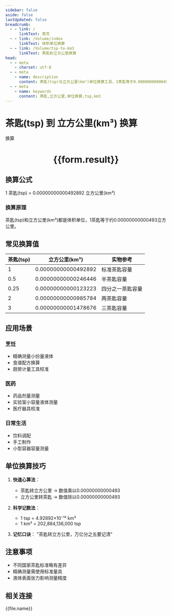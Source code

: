 ```yaml
---
sidebar: false
aside: false
lastUpdated: false
breadcrumb:
  - - link: /
      linkText: 首页
  - - link: /Volume/index
      linkText: 体积单位换算
  - - link: /Volume/tsp-to-km3
      linkText: 茶匙到立方公里换算
head:
  - - meta
    - charset: utf-8
  - - meta
    - name: description
      content: 茶匙(tsp)与立方公里(km³)单位换算工具，1茶匙等于0.00000000000492892立方公里。
  - - meta
    - name: keywords
      content: 茶匙,立方公里,单位换算,tsp,km3
---
```


# 茶匙(tsp) 到 立方公里(km³) 换算

<script setup>
import { onMounted, reactive, inject ,ref  } from 'vue'
import { NButton,NForm ,NFormItem,NInput,NInputNumber,NSelect,NCard,useMessage ,NGrid ,NGi } from 'naive-ui'
import { defineClientComponent } from 'vitepress'
import { Volume } from '../files';

const convert = inject('convert')
const formRef = ref(null);
const rules = {
  number:{
    required: true,
    type: 'number',
    trigger: "blur"
  }
}
const form = reactive({
  number:null,
  result:'',
  title:'茶匙(tsp)到立方公里(km³)换算'
})

const convertHandler = (e) => {
  e.preventDefault();
  formRef.value?.validate((errors)=>{
    if (!errors) {
      form.result = `${form.number} tsp = ${convert(form.number).from('tsp').to('km3')} km³`
    }
  })
}
</script>

<n-form size="large" :model="form" ref='formRef' :rules="rules">
  <n-form-item label="数值" path="number">
    <n-input-number size="large" style="width:100%" :min="0" v-model:value="form.number" placeholder="请输入茶匙数值" />
  </n-form-item>
  <n-form-item>
    <n-button type="info" style="width:100%" @click="convertHandler">换算</n-button>
  </n-form-item>
</n-form>
<n-card embedded :bordered="false" hoverable>
  <div style="text-align:center">
    <h1>{{form.result}}</h1>
  </div>
</n-card>

## 换算公式
1 茶匙(tsp) = 0.00000000000492892 立方公里(km³)

### 换算原理
茶匙(tsp)和立方公里(km³)都是体积单位，1茶匙等于约0.00000000000493立方公里。

## 常见换算值
| 茶匙(tsp) | 立方公里(km³) | 实物参考                 |
|-----------|-------------|--------------------------|
| 1         | 0.00000000000492892 | 标准茶匙容量              |
| 0.5       | 0.00000000000246446 | 半茶匙容量                |
| 0.25      | 0.00000000000123223 | 四分之一茶匙容量          |
| 2         | 0.00000000000985784 | 两茶匙容量                |
| 3         | 0.00000000001478676 | 三茶匙容量                |

## 应用场景
### 烹饪
- 精确测量小份量液体
- 食谱配方换算
- 厨房计量工具校准

### 医药
- 药品剂量测量
- 实验室小容量液体测量
- 医疗器具校准

### 日常生活
- 饮料调配
- 手工制作
- 小型容器容量测量

## 单位换算技巧
1. **快速心算法**：
   - 茶匙转立方公里 → 数值乘以0.00000000000493
   - 立方公里转茶匙 → 数值除以0.00000000000493

2. **科学记数法**：
   - 1 tsp = 4.92892×10⁻¹² km³
   - 1 km³ = 202,884,136,000 tsp

3. **记忆口诀**：
   "茶匙转立方公里，万亿分之五要记清"

## 注意事项
- 不同国家茶匙标准略有差异
- 精确测量需使用标准量具
- 液体表面张力影响测量精度

## 相关连接
<n-grid x-gap="12" :cols="2">
  <n-gi v-for="(file, index) in Volume" :key="index">
    <n-button
      text
      tag="a"
      :href="file.path"
      type="info"
    >
      {{file.name}}
    </n-button>
  </n-gi>
</n-grid>